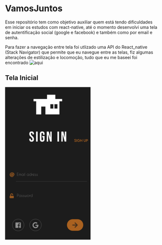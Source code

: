 # VamosJuntos
Esse repositório tem como objetivo auxiliar quem está tendo dificuldades em iniciar os estudos com react-native, até o momento desenvolvi uma tela de autentificação social (google e facebook) e também como por email e senha.

Para fazer a navegação entre tela foi utlizado uma  API do React_native (Stack Navigator) que permite que eu navegue entre as telas, fiz algumas alterações de estilização e locomoção, tudo que eu me baseei foi encontrado ![aqui](https://reactnavigation.org/docs/getting-started)

## Tela Inicial 
<img src="https://github.com/PabloProta/VamosJuntos/blob/master/Login.png" width="280" height="500" />

